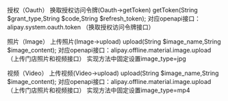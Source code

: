 授权（Oauth）
换取授权访问令牌(Oauth->getToken)
getToken(String $grant_type,String $code,String $refresh_token);
对应openapi接口：alipay.system.oauth.token （换取授权访问令牌接口）

照片（Image）
上传照片(Image->upload)
upload(String $image_name,String $image_content);
对应openapi接口：alipay.offline.material.image.upload （上传门店照片和视频接口）
实现方法中固定设置image_type=jpg

视频（Video）
上传视频(Video->upload)
upload(String $image_name,String $image_content);
对应openapi接口：alipay.offline.material.image.upload （上传门店照片和视频接口）
实现方法中固定设置image_type=mp4

